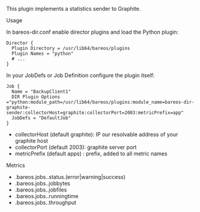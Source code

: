 This plugin implements a statistics sender to Graphite.

Usage

In bareos-dir.conf enable director plugins and load the Python plugin:

    Director {
      Plugin Directory = /usr/lib64/bareos/plugins
      Plugin Names = "python"
      # ...
    }

In your JobDefs or Job Definition configure the plugin itself:

    Job {
      Name = "BackupClient1"
      DIR Plugin Options ="python:module_path=/usr/lib64/bareos/plugins:module_name=bareos-dir-graphite-sender:collectorHost=graphite:collectorPort=2003:metricPrefix=app"
      JobDefs = "DefaultJob"
    }

* collectorHost (default graphite): IP our resolvable address of your graphite host
* collectorPort (default 2003): graphite server port
* metricPrefix (default apps) : prefix, added to all metric names

Metrics

* <metricPrefix>.bareos.jobs.<jobName>.status.(error|warning|success)
* <metricPrefix>.bareos.jobs.<jobName>.jobbytes
* <metricPrefix>.bareos.jobs.<jobName>.jobfiles
* <metricPrefix>.bareos.jobs.<jobName>.runningtime
* <metricPrefix>.bareos.jobs.<jobName>.throughput
